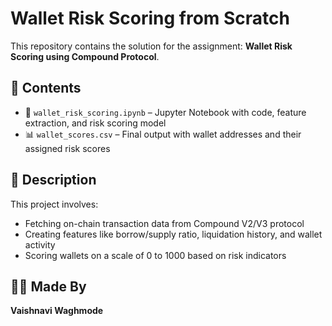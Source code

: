 # Wallet Risk Scoring from Scratch

This repository contains the solution for the assignment: **Wallet Risk Scoring using Compound Protocol**.

## 📝 Contents
- 📘 `wallet_risk_scoring.ipynb` – Jupyter Notebook with code, feature extraction, and risk scoring model
- 📊 `wallet_scores.csv` – Final output with wallet addresses and their assigned risk scores

## 📌 Description
This project involves:
- Fetching on-chain transaction data from Compound V2/V3 protocol
- Creating features like borrow/supply ratio, liquidation history, and wallet activity
- Scoring wallets on a scale of 0 to 1000 based on risk indicators

## 👩‍💻 Made By
**Vaishnavi Waghmode**

